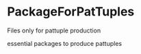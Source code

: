 PackageForPatTuples
===================

Files only for pattuple production

essential packages to produce pattuples

